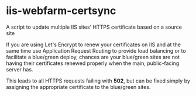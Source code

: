 # iis-webfarm-certsync
A script to update multiple IIS sites' HTTPS certificate based on a source site

If you are using Let's Encrypt to renew your certificates on IIS and at the same time use Application Request Routing to provide load balancing or to facilitate a blue/green deploy, chances are your blue/green sites are not having their certificates renewed properly when the main, public-facing server has.

This leads to all HTTPS requests failing with __502__, but can be fixed simply by assigning the appropriate certificate to the blue/green sites.
